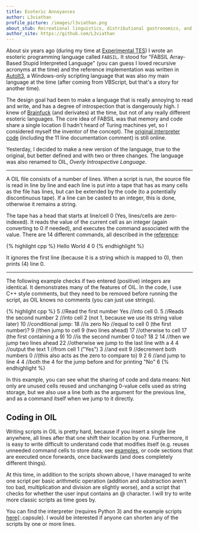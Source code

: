 ```yaml
---
title: Esoteric Annoyances
author: L3viathan
profile_picture: /images/l3viathan.png
about_stub: Recreational linguistics, distributional gastronomics, and applied galettalogy.
author_site: https://github.com/L3viathan
---
```


About six years ago (during my time at [Experimental
TES](http://experimental.gr)) I wrote an esoteric programming language called
`FABSIL`. It stood for "FABSIL Array-Based Stupid Interpreted Language" (you
can guess I loved recursive acronyms at the time) and the reference
implementation was written in [AutoIt3](https://www.autoitscript.com), a
Windows-only scripting language that was also my main language at the time
(after coming from VBScript, but that's a story for another time).

The design goal had been to make a language that is really annoying to read and
write, and has a degree of introspection that is dangerously high. I knew of
[Brainfuck](https://en.wikipedia.org/wiki/Brainfuck) (and derivates) at the
time, but not of any really different esoteric languages. The core idea of
FABSIL was that memory and code share a single location (I hadn't heard of
Turing machines yet, so I considered myself the inventor of the concept). The
[original interpreter code](http://old.l3vi.de/fabsil_interpreter.au3)
(including the 11 line documentation comment) is still online.

Yesterday, I decided to make a new version of the language, true to the
original, but better defined and with two or three changes. The language was
also renamed to OIL, _Overly Introspective Language_.

---

A OIL file consists of a number of lines. When a script is run, the source
file is read in line by line and each line is put into a tape that has as many
cells as the file has lines, but can be extended by the code (to a potentially
discontinuous tape). If a line can be casted to an integer, this is done,
otherwise it remains a string.

The tape has a head that starts at line/cell 0 (Yes, lines/cells are
zero-indexed). It reads the value of the current cell as an integer (again
converting to 0 if needed), and executes the command associated with the value.
There are 14 different commands, all described in the
[reference](https://github.com/L3viathan/OIL/blob/master/README.md):

{% highlight cpp %}
Hello World
4
0
{% endhighlight %}

It ignores the first line (because it is a string which is mapped to 0), then
prints (4) line 0.

---

The following example checks if two entered (positive) integers are identical.
It demonstrates many of the features of OIL. In the code, I use C++ style
comments, but they need to be removed before running the script, as OIL knows
no comments (you can just use strings).

{% highlight cpp %}
5 //Read the first number
Yes //into cell 0.
5 //Reads the second number
2 //into cell 2 (not 1, because we use its string value later)
10 //conditional jump:
18 //is zero
No //equal to cell 0 (the first number)?
9 //then jump to cell 9 (two lines ahead)
17 //otherwise to cell 17 (the first containing a 9)
10 //is the second number 0 too?
18
2
14 //then we jump two lines ahead
22 //otherwise we jump to the last line with a 4
4 //output the text
1 //from cell 1 ("Yes")
3 //and exit
9 //decrement both numbers
0 //(this also acts as the zero to compare to)
9
2
6 //and jump to line 4
4 //both the 4 for the jump before and for printing "No"
6
{% endhighlight %}

In this example, you can see what the sharing of code and data means: Not only
are unused cells reused and unchanging 0-value cells used as string storage,
but we also use a line both as the argument for the previous line, and as a
command itself when we jump to it directly.

## Coding in OIL

Writing scripts in OIL is pretty hard, because if you insert a single line
anywhere, all lines after that one shift their location by one. Furthermore, it
is easy to write difficult to understand code that modifies itself (e.g. reuses
unneeded command cells to store data; see
[examples](https://github.com/L3viathan/OIL/tree/master/examples), or code
sections that are executed once forwards, once backwards (and does completely
different things).

At this time, in addition to the scripts shown above, I have managed to write
one script per basic arithmetic operation (addition and substraction aren't too
bad, multiplication and division are slightly worse), and a script that checks
for whether the user input contains an @ character. I will try to write more
classic scripts as time goes by.

You can find the interpreter (requires Python 3) and the example scripts
[here](https://github.com/L3viathan/OIL/){:.capsule}. I would be interested
if anyone can shorten any of the scripts by one or more lines.
